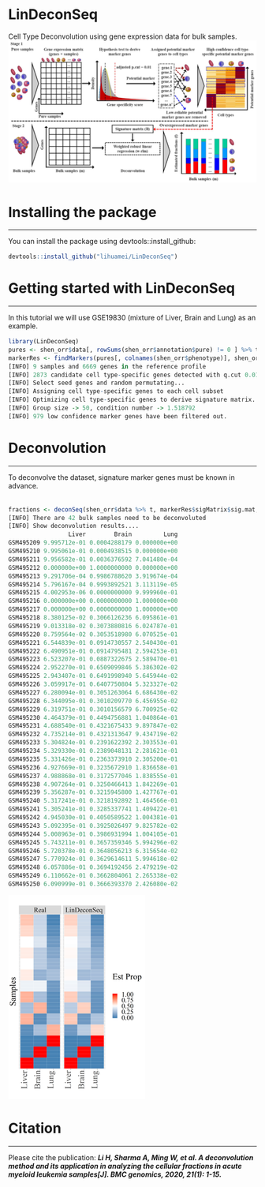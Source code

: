 LinDeconSeq
===================================================

Cell Type Deconvolution using gene expression data for bulk samples.
![LinDeconSeq\_pipeline](data/pipeline.jpg)

# Installing the package
---------------------
You can install the package using devtools::install_github:

``` r
devtools::install_github("lihuamei/LinDeconSeq")
```

# Getting started with LinDeconSeq
----------------------------
In this tutorial we will use GSE19830 (mixture of Liver, Brain and Lung) as an example.

``` r
library(LinDeconSeq)
pures <- shen_orr$data[, rowSums(shen_orr$annotation$pure) != 0 ] %>% t
markerRes <- findMarkers(pures[, colnames(shen_orr$phenotype)], shen_orr$phenotype, QN = TRUE)
[INFO] 9 samples and 6669 genes in the reference profile
[INFO] 2873 candidate cell type-specific genes detected with q.cut 0.01
[INFO] Select seed genes and random permutating...
[INFO] Assigning cell type-specific genes to each cell subset
[INFO] Optimizing cell type-specific genes to derive signature matrix...
[INFO] Group size -> 50, condition number -> 1.518792
[INFO] 979 low confidence marker genes have been filtered out.

```

# Deconvolution
----------------------------
To deconvolve the dataset, signature marker genes must be known in advance.

```r

fractions <- deconSeq(shen_orr$data %>% t, markerRes$sigMatrix$sig.mat, verbose = TRUE)
[INFO] There are 42 bulk samples need to be deconvoluted
[INFO] Show deconvolution results....
                 Liver        Brain         Lung
GSM495209 9.995712e-01 0.0004288179 0.000000e+00
GSM495210 9.995061e-01 0.0004938515 0.000000e+00
GSM495211 9.956582e-01 0.0036376592 7.041480e-04
GSM495212 0.000000e+00 1.0000000000 0.000000e+00
GSM495213 9.291706e-04 0.9986788620 3.919674e-04
GSM495214 5.796167e-04 0.9993892521 3.113119e-05
GSM495215 4.002953e-06 0.0000000000 9.999960e-01
GSM495216 0.000000e+00 0.0000000000 1.000000e+00
GSM495217 0.000000e+00 0.0000000000 1.000000e+00
GSM495218 8.380125e-02 0.3066126236 6.095861e-01
GSM495219 9.013318e-02 0.3073880816 6.024787e-01
GSM495220 8.759564e-02 0.3053518980 6.070525e-01
GSM495221 6.544839e-01 0.0914730557 2.540430e-01
GSM495222 6.490951e-01 0.0914795481 2.594253e-01
GSM495223 6.523207e-01 0.0887322675 2.589470e-01
GSM495224 2.952270e-01 0.6509099846 5.386302e-02
GSM495225 2.943407e-01 0.6491998940 5.645944e-02
GSM495226 3.059917e-01 0.6407750804 5.323327e-02
GSM495227 6.280094e-01 0.3051263064 6.686430e-02
GSM495228 6.344095e-01 0.3010209770 6.456955e-02
GSM495229 6.319751e-01 0.3010156579 6.700925e-02
GSM495230 4.464379e-01 0.4494756881 1.040864e-01
GSM495231 4.688540e-01 0.4321675433 9.897847e-02
GSM495232 4.735214e-01 0.4321313647 9.434719e-02
GSM495233 5.304824e-01 0.2391622392 2.303553e-01
GSM495234 5.329330e-01 0.2389048131 2.281621e-01
GSM495235 5.331426e-01 0.2363373910 2.305200e-01
GSM495236 4.927669e-01 0.3235672910 1.836658e-01
GSM495237 4.988868e-01 0.3172577046 1.838555e-01
GSM495238 4.907264e-01 0.3250466413 1.842269e-01
GSM495239 5.356287e-01 0.3215945800 1.427767e-01
GSM495240 5.317241e-01 0.3218192892 1.464566e-01
GSM495241 5.305241e-01 0.3285337741 1.409422e-01
GSM495242 4.945030e-01 0.4050589522 1.004381e-01
GSM495243 5.092395e-01 0.3925026497 9.825782e-02
GSM495244 5.008963e-01 0.3986931994 1.004105e-01
GSM495245 5.743211e-01 0.3657359346 5.994296e-02
GSM495246 5.720378e-01 0.3648056213 6.315654e-02
GSM495247 5.770924e-01 0.3629614611 5.994618e-02
GSM495248 6.057886e-01 0.3694192456 2.479219e-02
GSM495249 6.110662e-01 0.3662804061 2.265338e-02
GSM495250 6.090999e-01 0.3666393370 2.426080e-02


```
![LinDeconSeq\_fractions](data/fractions.png)

# Citation
----------------------------
Please cite the publication: ***Li H, Sharma A, Ming W, et al. A deconvolution method and its application in analyzing the cellular fractions in acute myeloid leukemia samples[J]. BMC genomics, 2020, 21(1): 1-15.***<br>
